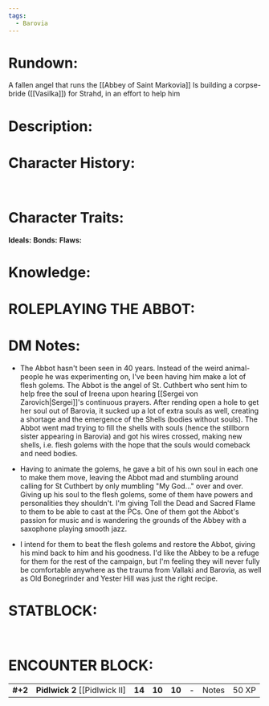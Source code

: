 ```yaml
---
tags:
  - Barovia
---
```

# **Rundown:**

A fallen angel that runs the [[Abbey of Saint Markovia]]
Is building a corpse-bride ([[Vasilka]]) for Strahd, in an effort to help him

# **Description:**

# **Character History:**

 
 
# **Character Traits:** 

**Ideals:**
**Bonds:**
**Flaws:**

# **Knowledge:**


# **ROLEPLAYING THE ABBOT:**


# **DM Notes:**

- The Abbot hasn't been seen in 40 years. Instead of the weird animal-people he was experimenting on, I've been having him make a lot of flesh golems. The Abbot is the angel of St. Cuthbert who sent him to help free the soul of Ireena upon hearing [[Sergei von Zarovich|Sergei]]'s continuous prayers. After rending open a hole to get her soul out of Barovia, it sucked up a lot of extra souls as well, creating a shortage and the emergence of the Shells (bodies without souls). The Abbot went mad trying to fill the shells with souls (hence the stillborn sister appearing in Barovia) and got his wires crossed, making new shells, i.e. flesh golems with the hope that the souls would comeback and need bodies.

- Having to animate the golems, he gave a bit of his own soul in each one to make them move, leaving the Abbot mad and stumbling around calling for St Cuthbert by only mumbling "My God..." over and over. Giving up his soul to the flesh golems, some of them have powers and personalities they shouldn't. I'm giving Toll the Dead and Sacred Flame to them to be able to cast at the PCs. One of them got the Abbot's passion for music and is wandering the grounds of the Abbey with a saxophone playing smooth jazz.

- I intend for them to beat the flesh golems and restore the Abbot, giving his mind back to him and his goodness. I'd like the Abbey to be a refuge for them for the rest of the campaign, but I'm feeling they will never fully be comfortable anywhere as the trauma from Vallaki and Barovia, as well as Old Bonegrinder and Yester Hill was just the right recipe.

# **STATBLOCK:**

 

# **ENCOUNTER BLOCK:**

|          |                                  |        |        |        |     |       |       |
|----------|----------------------------------|--------|--------|--------|-----|-------|-------|
| **\#+2** | **Pidlwick 2** \[\[Pidlwick II\] | **14** | **10** | **10** | \-  | Notes | 50 XP |

